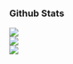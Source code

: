 ### Github Stats
![](https://github-readme-streak-stats.herokuapp.com/?user=maxstetter&theme=dark&hide_border=false)<br/>
![](https://github-readme-stats.vercel.app/api?username=maxstetter&theme=dark&hide_border=false&include_all_commits=true&count_private=true)<br/>
![](https://github-readme-stats.vercel.app/api/top-langs/?username=reidemption&theme=dark&hide_border=false&include_all_commits=true&count_private=true&layout=compact)



<!--
**maxstetter/maxstetter** is a ✨ _special_ ✨ repository because its `README.md` (this file) appears on your GitHub profile.

Here are some ideas to get you started:

- 🔭 I’m currently working on ...
- 🌱 I’m currently learning ...
- 👯 I’m looking to collaborate on ...
- 🤔 I’m looking for help with ...
- 💬 Ask me about ...
- 📫 How to reach me: ...
- 😄 Pronouns: ...
- ⚡ Fun fact: ...
-->
